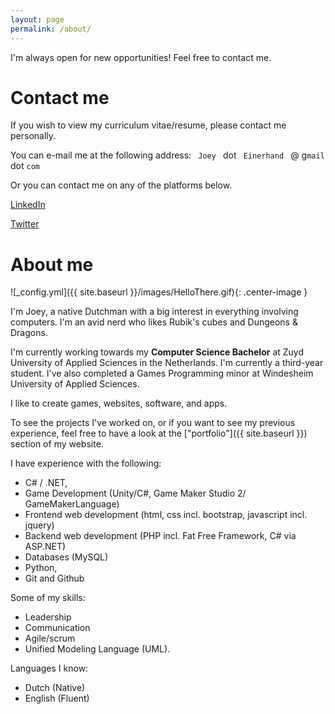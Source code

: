 ```yaml
---
layout: page
permalink: /about/
---
```


I'm always open for new opportunities! Feel free to contact me.

# Contact me
If you wish to view my curriculum vitae/resume, please contact me personally.

You can e-mail me at the following address:
<code> Joey </code> dot <code> Einerhand </code> &#64; g<code>mail</code> dot <code>com</code>

Or you can contact me on any of the platforms below.

[LinkedIn](https://www.linkedin.com/in/joeyeinerhand/)

[Twitter](https://twitter.com/JoeyEiner)

# About me

![_config.yml]({{ site.baseurl }}/images/HelloThere.gif){: .center-image }

I'm Joey, a native Dutchman with a big interest in everything involving computers. I'm an avid nerd who likes Rubik's cubes and Dungeons & Dragons. 

I'm currently working towards my **Computer Science Bachelor** at Zuyd University of Applied Sciences in the 
Netherlands. I'm currently a third-year student. I've also completed a Games Programming minor at Windesheim University of Applied Sciences.

I like to create games, websites, software, and apps.  

To see the projects I've worked on, or if you want to see my previous experience, feel free to have a look at the ["portfolio"]({{ site.baseurl }}) section of my website.

I have experience with the following:

* C# / .NET,
* Game Development (Unity/C#, Game Maker Studio 2/ GameMakerLanguage)
* Frontend web development (html, css incl. bootstrap, javascript incl. jquery)
* Backend web development (PHP incl. Fat Free Framework, C# via ASP.NET)
* Databases (MySQL)
* Python,
* Git and Github

Some of my skills:

* Leadership
* Communication
* Agile/scrum
* Unified Modeling Language (UML).

Languages I know:
* Dutch (Native)
* English (Fluent)






